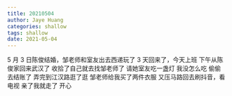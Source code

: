 ```yaml
---
title: 20210504
author: Jaye Huang
categories: shallow
tags: shallow
date: 2021-05-04
---
```


5 月 3 日陈俊结婚，邹老师和室友出去西递玩了 3 天回来了，今天上班
下午从陈俊家回来武汉了
收拾了自己就去找邹老师了
请她室友吃一盏灯
我没怎么吃
偷偷去结账了
弄完到江汉路逛了逛
邹老师给我买了两件衣服
又压马路回去刷抖音，看电视
亲了我就走了
开心
